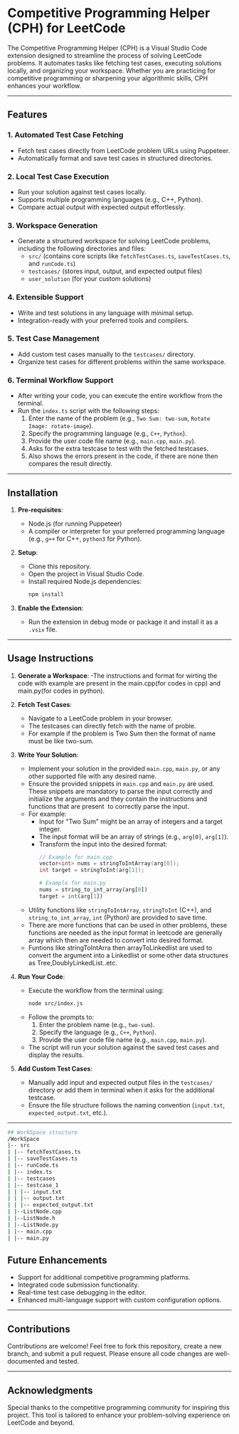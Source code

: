 # Competitive Programming Helper (CPH) for LeetCode

The Competitive Programming Helper (CPH) is a Visual Studio Code extension designed to streamline the process of solving LeetCode problems. It automates tasks like fetching test cases, executing solutions locally, and organizing your workspace. Whether you are practicing for competitive programming or sharpening your algorithmic skills, CPH enhances your workflow.

---

## Features

### 1. **Automated Test Case Fetching**

- Fetch test cases directly from LeetCode problem URLs using Puppeteer.
- Automatically format and save test cases in structured directories.

### 2. **Local Test Case Execution**

- Run your solution against test cases locally.
- Supports multiple programming languages (e.g., C++, Python).
- Compare actual output with expected output effortlessly.

### 3. **Workspace Generation**

- Generate a structured workspace for solving LeetCode problems, including the following directories and files:
  - `src/` (contains core scripts like `fetchTestCases.ts`, `saveTestCases.ts`, and `runCode.ts`)
  - `testcases/` (stores input, output, and expected output files)
  - `user_solution` (for your custom solutions)

### 4. **Extensible Support**

- Write and test solutions in any language with minimal setup.
- Integration-ready with your preferred tools and compilers.

### 5. **Test Case Management**

- Add custom test cases manually to the `testcases/` directory.
- Organize test cases for different problems within the same workspace.

### 6. **Terminal Workflow Support**

- After writing your code, you can execute the entire workflow from the terminal.
- Run the `index.ts` script with the following steps:
  1. Enter the name of the problem (e.g., `Two Sum: two-sum`, `Rotate Image: rotate-image`).
  2. Specify the programming language (e.g., `C++`, `Python`).
  3. Provide the user code file name (e.g., `main.cpp`, `main.py`).
  4. Asks for the extra testcase to test with the fetched testcases.
  5. Also shows the errors present in the code, if there are none then compares the result directly.
---

## Installation

1. **Pre-requisites**:

   - Node.js (for running Puppeteer)
   - A compiler or interpreter for your preferred programming language (e.g., `g++` for C++, `python3` for Python).

2. **Setup**:

   - Clone this repository.
   - Open the project in Visual Studio Code.
   - Install required Node.js dependencies:
     ```bash
     npm install
     ```

3. **Enable the Extension**:

   - Run the extension in debug mode or package it and install it as a `.vsix` file.

---

## Usage Instructions

1. **Generate a Workspace**:
  -The instructions and format for wirting the code with example are present in the main.cpp(for codes in cpp) and main.py(for codes in python).
   
3. **Fetch Test Cases**:

   - Navigate to a LeetCode problem in your browser.
   - The testcases can directly fetch with the name of proble.
   - For example if the problem is Two Sum then the format of name must be like two-sum.

4. **Write Your Solution**:

   - Implement your solution in the provided `main.cpp`, `main.py`, or any other supported file with any desired name.
   - Ensure the provided snippets in `main.cpp` and `main.py` are used. These snippets are mandatory to parse the input correctly and initialize the arguments and they contain the instructions and functions that are present  to correctly parse the input.
   - For example:
     - Input for "Two Sum" might be an array of integers and a target integer.
     - The input format will be an array of strings (e.g., `arg[0]`, `arg[1]`).
     - Transform the input into the desired format:
       ```cpp
       // Example for main.cpp
       vector<int> nums = stringToIntArray(arg[0]);
       int target = stringToInt(arg[1]);
       ```
       ```python
       # Example for main.py
       nums = string_to_int_array(arg[0])
       target = int(arg[1])
       ```
   - Utility functions like `stringToIntArray`, `stringToInt` (C++), and `string_to_int_array`, `int` (Python) are provided to save time.
   - There are more functions that can be used in other problems, these functions are needed as the input format in leetcode are generally array which then are needed to convert into desired format.
   - Funtions like stringToIntArra then arrayToLinkedlist are used to convert the argument into a Linkedlist or some other data structures as Tree,DoublyLinkedList..etc.

5. **Run Your Code**:

   - Execute the workflow from the terminal using:
     ```bash
     node src/index.js
     ```
   - Follow the prompts to:
     1. Enter the problem name (e.g., `two-sum`).
     2. Specify the language (e.g., `C++`, `Python`).
     3. Provide the user code file name (e.g., `main.cpp`, `main.py`).
   - The script will run your solution against the saved test cases and display the results.

6. **Add Custom Test Cases**:

   - Manually add input and expected output files in the `testcases/` directory or add them in terminal when it asks for the additional testcase.
   - Ensure the file structure follows the naming convention (`input.txt`, `expected_output.txt`, etc.).

---
``` bash
## WorkSpace structure
/WorkSpace
|-- src 
| |-- fetchTestCases.ts 
| |-- saveTestCases.ts 
| |-- runCode.ts 
| |-- index.ts 
| |-- testcases 
| |-- testcase_1 
| | |-- input.txt 
| | |-- output.txt 
| | |-- expected_output.txt 
| |--ListNode.cpp 
| |--ListNode.h 
| |--ListNode.py 
| |-- main.cpp 
| |-- main.py
```
## Future Enhancements

- Support for additional competitive programming platforms.
- Integrated code submission functionality.
- Real-time test case debugging in the editor.
- Enhanced multi-language support with custom configuration options.

---

## Contributions

Contributions are welcome! Feel free to fork this repository, create a new branch, and submit a pull request. Please ensure all code changes are well-documented and tested.

---

## Acknowledgments

Special thanks to the competitive programming community for inspiring this project. This tool is tailored to enhance your problem-solving experience on LeetCode and beyond.


